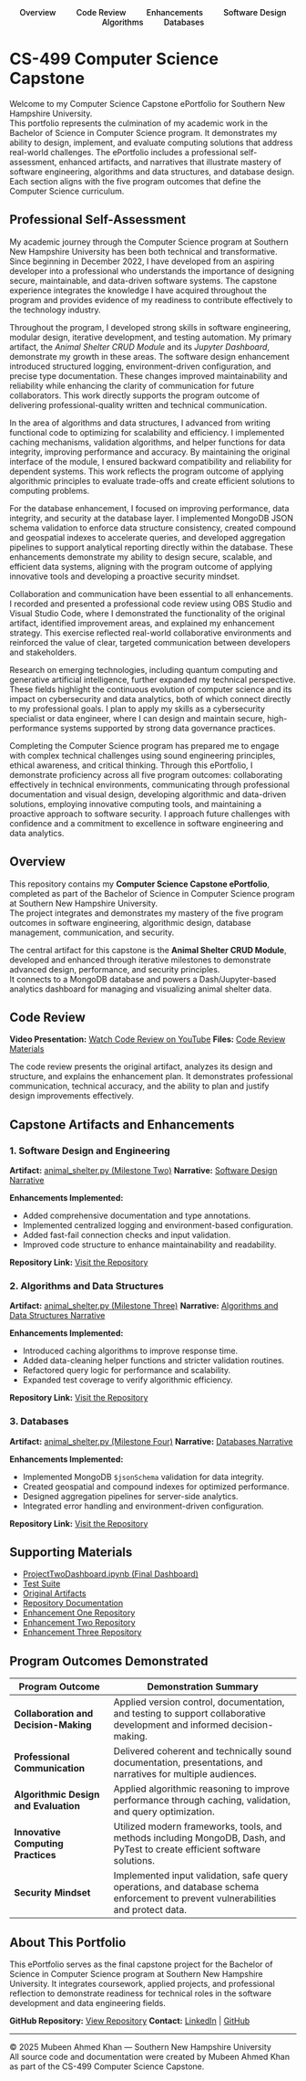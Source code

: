 <!-- Navigation Bar -->
<nav style="text-align:center;">
  <a href="#overview" style="color:black; margin:0 1rem; text-decoration:none; font-weight:500;">Overview</a>
  <a href="#code-review" style="color:black; margin:0 1rem; text-decoration:none; font-weight:500;">Code Review</a>
  <a href="#capstone-artifacts-and-enhancements" style="color:black; margin:0 1rem; text-decoration:none; font-weight:500;">Enhancements</a>
  <a href="artifacts/1.software_design/narrative.md" style="color:black; margin:0 1rem; text-decoration:none; font-weight:500;">Software Design</a>
  <a href="artifacts/2.algorithms/narrative.md" style="color:black; margin:0 1rem; text-decoration:none; font-weight:500;">Algorithms</a>
  <a href="artifacts/3.databases/narrative.md" style="color:black; margin:0 1rem; text-decoration:none; font-weight:500;">Databases</a>
</nav>

# CS-499 Computer Science Capstone

Welcome to my Computer Science Capstone ePortfolio for Southern New Hampshire University.  
This portfolio represents the culmination of my academic work in the Bachelor of Science in Computer Science program. It demonstrates my ability to design, implement, and evaluate computing solutions that address real-world challenges. The ePortfolio includes a professional self-assessment, enhanced artifacts, and narratives that illustrate mastery of software engineering, algorithms and data structures, and database design. Each section aligns with the five program outcomes that define the Computer Science curriculum.

## Professional Self-Assessment

My academic journey through the Computer Science program at Southern New Hampshire University has been both technical and transformative. Since beginning in December 2022, I have developed from an aspiring developer into a professional who understands the importance of designing secure, maintainable, and data-driven software systems. The capstone experience integrates the knowledge I have acquired throughout the program and provides evidence of my readiness to contribute effectively to the technology industry.

Throughout the program, I developed strong skills in software engineering, modular design, iterative development, and testing automation. My primary artifact, the *Animal Shelter CRUD Module* and its *Jupyter Dashboard*, demonstrate my growth in these areas. The software design enhancement introduced structured logging, environment-driven configuration, and precise type documentation. These changes improved maintainability and reliability while enhancing the clarity of communication for future collaborators. This work directly supports the program outcome of delivering professional-quality written and technical communication.

In the area of algorithms and data structures, I advanced from writing functional code to optimizing for scalability and efficiency. I implemented caching mechanisms, validation algorithms, and helper functions for data integrity, improving performance and accuracy. By maintaining the original interface of the module, I ensured backward compatibility and reliability for dependent systems. This work reflects the program outcome of applying algorithmic principles to evaluate trade-offs and create efficient solutions to computing problems.

For the database enhancement, I focused on improving performance, data integrity, and security at the database layer. I implemented MongoDB JSON schema validation to enforce data structure consistency, created compound and geospatial indexes to accelerate queries, and developed aggregation pipelines to support analytical reporting directly within the database. These enhancements demonstrate my ability to design secure, scalable, and efficient data systems, aligning with the program outcome of applying innovative tools and developing a proactive security mindset.

Collaboration and communication have been essential to all enhancements. I recorded and presented a professional code review using OBS Studio and Visual Studio Code, where I demonstrated the functionality of the original artifact, identified improvement areas, and explained my enhancement strategy. This exercise reflected real-world collaborative environments and reinforced the value of clear, targeted communication between developers and stakeholders.

Research on emerging technologies, including quantum computing and generative artificial intelligence, further expanded my technical perspective. These fields highlight the continuous evolution of computer science and its impact on cybersecurity and data analytics, both of which connect directly to my professional goals. I plan to apply my skills as a cybersecurity specialist or data engineer, where I can design and maintain secure, high-performance systems supported by strong data governance practices.

Completing the Computer Science program has prepared me to engage with complex technical challenges using sound engineering principles, ethical awareness, and critical thinking. Through this ePortfolio, I demonstrate proficiency across all five program outcomes: collaborating effectively in technical environments, communicating through professional documentation and visual design, developing algorithmic and data-driven solutions, employing innovative computing tools, and maintaining a proactive approach to software security. I approach future challenges with confidence and a commitment to excellence in software engineering and data analytics.

## Overview

This repository contains my **Computer Science Capstone ePortfolio**, completed as part of the Bachelor of Science in Computer Science program at Southern New Hampshire University.  
The project integrates and demonstrates my mastery of the five program outcomes in software engineering, algorithmic design, database management, communication, and security.

The central artifact for this capstone is the **Animal Shelter CRUD Module**, developed and enhanced through iterative milestones to demonstrate advanced design, performance, and security principles.  
It connects to a MongoDB database and powers a Dash/Jupyter-based analytics dashboard for managing and visualizing animal shelter data.

## Code Review

**Video Presentation:** [Watch Code Review on YouTube](https://youtu.be/ziDEvxnYvEU)
**Files:** [Code Review Materials](code_review/code_review.md)

The code review presents the original artifact, analyzes its design and structure, and explains the enhancement plan. It demonstrates professional communication, technical accuracy, and the ability to plan and justify design improvements effectively.

## Capstone Artifacts and Enhancements

### 1. Software Design and Engineering
**Artifact:** [animal_shelter.py (Milestone Two)](artifacts/1.software_design/e1_animal_shelter.py)
**Narrative:** [Software Design Narrative](artifacts/1.software_design/narrative.md)

**Enhancements Implemented:**
- Added comprehensive documentation and type annotations.  
- Implemented centralized logging and environment-based configuration.  
- Added fast-fail connection checks and input validation.  
- Improved code structure to enhance maintainability and readability.

**Repository Link:** [Visit the Repository](https://github.com/mubeenkh4u/Enhancement_One)

### 2. Algorithms and Data Structures
**Artifact:** [animal_shelter.py (Milestone Three)](artifacts/2.algorithms/e2_animal_shelter.py)
**Narrative:** [Algorithms and Data Structures Narrative](artifacts/2.algorithms/narrative.md)

**Enhancements Implemented:**
- Introduced caching algorithms to improve response time.  
- Added data-cleaning helper functions and stricter validation routines.  
- Refactored query logic for performance and scalability.  
- Expanded test coverage to verify algorithmic efficiency.

**Repository Link:** [Visit the Repository](https://github.com/mubeenkh4u/Enhancement_Two)

### 3. Databases
**Artifact:** [animal_shelter.py (Milestone Four)](artifacts/3.databases/e3_animal_shelter.py)
**Narrative:** [Databases Narrative](artifacts/3.databases/narrative.md)

**Enhancements Implemented:**
- Implemented MongoDB `$jsonSchema` validation for data integrity.  
- Created geospatial and compound indexes for optimized performance.  
- Designed aggregation pipelines for server-side analytics.  
- Integrated error handling and environment-driven configuration.

**Repository Link:** [Visit the Repository](https://github.com/mubeenkh4u/Enhancement_Three)

## Supporting Materials

- [ProjectTwoDashboard.ipynb (Final Dashboard)](dashboard/ProjectTwoDashboard.ipynb)
- [Test Suite](dashboard/tests/)
- [Original Artifacts](originals/)
- [Repository Documentation](README.md)
- [Enhancement One Repository](https://github.com/mubeenkh4u/Enhancement_One)
- [Enhancement Two Repository](https://github.com/mubeenkh4u/Enhancement_Two)
- [Enhancement Three Repository](https://github.com/mubeenkh4u/Enhancement_Three)

## Program Outcomes Demonstrated

| Program Outcome | Demonstration Summary |
|------------------|------------------------|
| **Collaboration and Decision-Making** | Applied version control, documentation, and testing to support collaborative development and informed decision-making. |
| **Professional Communication** | Delivered coherent and technically sound documentation, presentations, and narratives for multiple audiences. |
| **Algorithmic Design and Evaluation** | Applied algorithmic reasoning to improve performance through caching, validation, and query optimization. |
| **Innovative Computing Practices** | Utilized modern frameworks, tools, and methods including MongoDB, Dash, and PyTest to create efficient software solutions. |
| **Security Mindset** | Implemented input validation, safe query operations, and database schema enforcement to prevent vulnerabilities and protect data. |

## About This Portfolio

This ePortfolio serves as the final capstone project for the Bachelor of Science in Computer Science program at Southern New Hampshire University. It integrates coursework, applied projects, and professional reflection to demonstrate readiness for technical roles in the software development and data engineering fields.

**GitHub Repository:** [View Repository](https://github.com/mubeenkh4u/mubeenkh4u.github.io)
**Contact:** [LinkedIn](https://linkedin.com/in/mubeenkh4u) | [GitHub](https://github.com/mubeenkh4u)

---

© 2025 Mubeen Ahmed Khan — Southern New Hampshire University  
All source code and documentation were created by Mubeen Ahmed Khan as part of the CS-499 Computer Science Capstone.